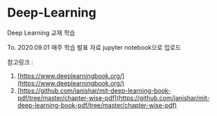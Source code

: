 # Deep-Learning
Deep Learning 교재 학습


To. 2020.09.01
매주 학습 발표 자료 jupyter notebook으로 업로드

참고링크 : 
1. [https://www.deeplearningbook.org/](https://www.deeplearningbook.org/)
2. [https://github.com/janishar/mit-deep-learning-book-pdf/tree/master/chapter-wise-pdf](https://github.com/janishar/mit-deep-learning-book-pdf/tree/master/chapter-wise-pdf)
